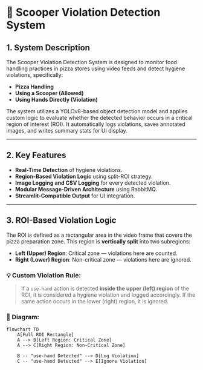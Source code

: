 # 🍕 Scooper Violation Detection System

## 1. System Description
The Scooper Violation Detection System is designed to monitor food handling practices in pizza stores using video feeds and detect hygiene violations, specifically:

- **Pizza Handling**
- **Using a Scooper (Allowed)**
- **Using Hands Directly (Violation)**

The system utilizes a YOLOv8-based object detection model and applies custom logic to evaluate whether the detected behavior occurs in a critical region of interest (ROI). It automatically logs violations, saves annotated images, and writes summary stats for UI display.

---

## 2. Key Features
- **Real-Time Detection** of hygiene violations.
- **Region-Based Violation Logic** using split-ROI strategy.
- **Image Logging and CSV Logging** for every detected violation.
- **Modular Message-Driven Architecture** using RabbitMQ.
- **Streamlit-Compatible Output** for UI integration.

---

## 3. ROI-Based Violation Logic

The ROI is defined as a rectangular area in the video frame that covers the pizza preparation zone. This region is **vertically split** into two subregions:

- **Left (Upper) Region**: Critical zone — violations here are counted.
- **Right (Lower) Region**: Non-critical zone — violations here are ignored.

### 💡 Custom Violation Rule:

> If a `use-hand` action is detected **inside the upper (left) region** of the ROI, it is considered a hygiene violation and logged accordingly. If the same action occurs in the lower (right) region, it is ignored.

### 📐 Diagram:
```mermaid
flowchart TD
    A[Full ROI Rectangle]
    A --> B[Left Region: Critical Zone]
    A --> C[Right Region: Non-Critical Zone]

    B -- "use-hand Detected" --> D[Log Violation]
    C -- "use-hand Detected" --> E[Ignore Violation]

